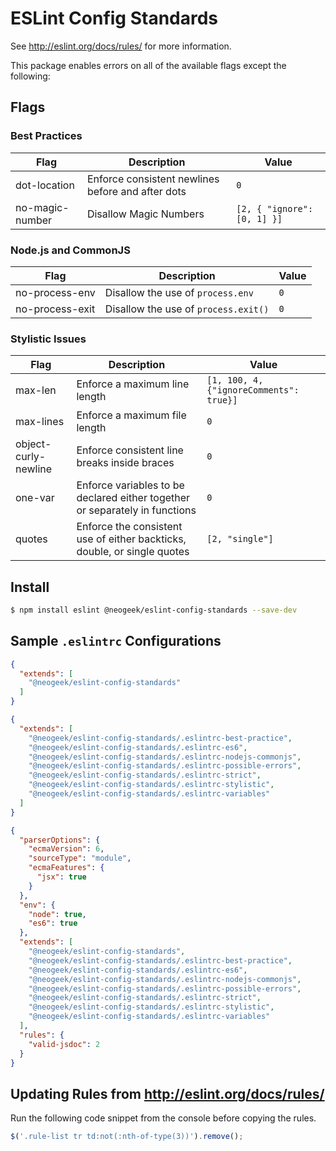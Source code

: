 # ESLint Config Standards

See http://eslint.org/docs/rules/ for more information.

This package enables errors on all of the available flags except the following:

## Flags

### Best Practices

| Flag | Description | Value |
|------|-------------|--------|
| dot-location | Enforce consistent newlines before and after dots | `0` |
| no-magic-number | Disallow Magic Numbers | `[2, { "ignore": [0, 1] }]` |

### Node.js and CommonJS

| Flag | Description | Value |
|------|-------------|--------|
| no-process-env | Disallow the use of `process.env` | `0` |
| no-process-exit | Disallow the use of `process.exit()` | `0` |

### Stylistic Issues

| Flag | Description | Value |
|------|-------------|--------|
| max-len | Enforce a maximum line length | `[1, 100, 4, {"ignoreComments": true}]` |
| max-lines | Enforce a maximum file length | `0` |
| object-curly-newline | Enforce consistent line breaks inside braces | `0` |
| one-var | Enforce variables to be declared either together or separately in functions | `0` |
| quotes | Enforce the consistent use of either backticks, double, or single quotes | `[2, "single"]` |

## Install

```bash
$ npm install eslint @neogeek/eslint-config-standards --save-dev
```

## Sample `.eslintrc` Configurations

```json
{
  "extends": [
    "@neogeek/eslint-config-standards"
  ]
}
```

```json
{
  "extends": [
    "@neogeek/eslint-config-standards/.eslintrc-best-practice",
    "@neogeek/eslint-config-standards/.eslintrc-es6",
    "@neogeek/eslint-config-standards/.eslintrc-nodejs-commonjs",
    "@neogeek/eslint-config-standards/.eslintrc-possible-errors",
    "@neogeek/eslint-config-standards/.eslintrc-strict",
    "@neogeek/eslint-config-standards/.eslintrc-stylistic",
    "@neogeek/eslint-config-standards/.eslintrc-variables"
  ]
}
```

```json
{
  "parserOptions": {
    "ecmaVersion": 6,
    "sourceType": "module",
    "ecmaFeatures": {
      "jsx": true
    }
  },
  "env": {
    "node": true,
    "es6": true
  },
  "extends": [
    "@neogeek/eslint-config-standards",
    "@neogeek/eslint-config-standards/.eslintrc-best-practice",
    "@neogeek/eslint-config-standards/.eslintrc-es6",
    "@neogeek/eslint-config-standards/.eslintrc-nodejs-commonjs",
    "@neogeek/eslint-config-standards/.eslintrc-possible-errors",
    "@neogeek/eslint-config-standards/.eslintrc-strict",
    "@neogeek/eslint-config-standards/.eslintrc-stylistic",
    "@neogeek/eslint-config-standards/.eslintrc-variables"
  ],
  "rules": {
    "valid-jsdoc": 2
  }
}
```

## Updating Rules from <http://eslint.org/docs/rules/>

Run the following code snippet from the console before copying the rules.

```javascript
$('.rule-list tr td:not(:nth-of-type(3))').remove();
```
